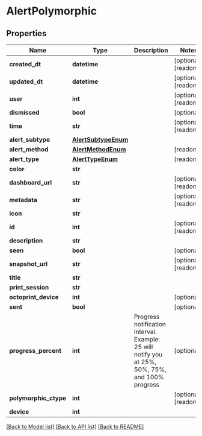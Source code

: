 # AlertPolymorphic

## Properties
Name | Type | Description | Notes
------------ | ------------- | ------------- | -------------
**created_dt** | **datetime** |  | [optional] [readonly] 
**updated_dt** | **datetime** |  | [optional] [readonly] 
**user** | **int** |  | [optional] [readonly] 
**dismissed** | **bool** |  | [optional] 
**time** | **str** |  | [optional] [readonly] 
**alert_subtype** | [**AlertSubtypeEnum**](AlertSubtypeEnum.md) |  | 
**alert_method** | [**AlertMethodEnum**](AlertMethodEnum.md) |  | [readonly] 
**alert_type** | [**AlertTypeEnum**](AlertTypeEnum.md) |  | [readonly] 
**color** | **str** |  | 
**dashboard_url** | **str** |  | [optional] [readonly] 
**metadata** | **str** |  | [optional] [readonly] 
**icon** | **str** |  | 
**id** | **int** |  | [optional] [readonly] 
**description** | **str** |  | 
**seen** | **bool** |  | [optional] 
**snapshot_url** | **str** |  | [optional] [readonly] 
**title** | **str** |  | 
**print_session** | **str** |  | 
**octoprint_device** | **int** |  | [optional] 
**sent** | **bool** |  | [optional] 
**progress_percent** | **int** | Progress notification interval. Example: 25 will notify you at 25%, 50%, 75%, and 100% progress | [optional] 
**polymorphic_ctype** | **int** |  | [optional] [readonly] 
**device** | **int** |  | 

[[Back to Model list]](../README.md#documentation-for-models) [[Back to API list]](../README.md#documentation-for-api-endpoints) [[Back to README]](../README.md)


